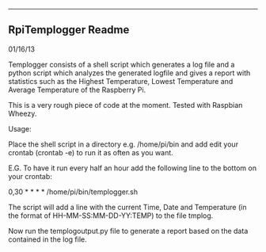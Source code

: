 --------------------
RpiTemplogger Readme
--------------------

01/16/13

Templogger consists of a shell script which generates a log file and a python script which analyzes the generated logfile and gives a report with statistics such as the Highest Temperature, Lowest Temperature and Average Temperature of the Raspberry Pi.

This is a very rough piece of code at the moment. Tested with Raspbian Wheezy.

Usage:

Place the shell script in a directory e.g. /home/pi/bin and add edit your crontab (crontab -e) to run it as often as you want.

E.G. To have it run every half an hour add the following line to the bottom on your crontab:

0,30 * * * * /home/pi/bin/templogger.sh

The script will add a line with the current Time, Date and Temperature (in the format of HH-MM-SS:MM-DD-YY:TEMP) to the file tmplog.

Now run the templogoutput.py file to generate a report based on the data contained in the log file.





 
